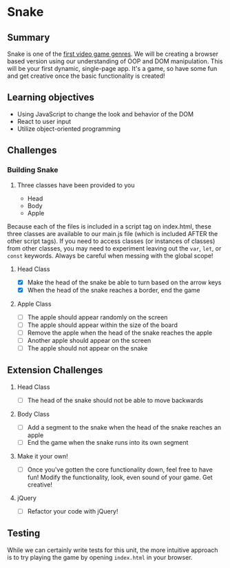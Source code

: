 # Snake

## Summary

Snake is one of the [first video game genres](<https://en.wikipedia.org/wiki/Snake_(video_game_genre)>). We will be creating a browser based version using our understanding of OOP and DOM manipulation. This will be your first dynamic, single-page app. It's a game, so have some fun and get creative once the basic functionality is created!

## Learning objectives

- Using JavaScript to change the look and behavior of the DOM
- React to user input
- Utilize object-oriented programming

## Challenges

### Building Snake

1. Three classes have been provided to you

   - Head
   - Body
   - Apple

Because each of the files is included in a script tag on index.html, these three classes are available to our main.js file (which is included AFTER the other script tags). If you need to access classes (or instances of classes) from other classes, you may need to experiment leaving out the `var`, `let`, or `const` keywords. Always be careful when messing with the global scope!

1. Head Class

   - [x] Make the head of the snake be able to turn based on the arrow keys
   - [x] When the head of the snake reaches a border, end the game

1. Apple Class

   - [ ] The apple should appear randomly on the screen
   - [ ] The apple should appear within the size of the board
   - [ ] Remove the apple when the head of the snake reaches the apple
   - [ ] Another apple should appear on the screen
   - [ ] The apple should not appear on the snake

## Extension Challenges

1. Head Class

   - [ ] The head of the snake should not be able to move backwards

1. Body Class

   - [ ] Add a segment to the snake when the head of the snake reaches an apple
   - [ ] End the game when the snake runs into its own segment

1. Make it your own!

   - [ ] Once you've gotten the core functionality down, feel free to have fun! Modify the functionality, look, even sound of your game. Get creative!

1. jQuery
   - [ ] Refactor your code with jQuery!

## Testing

While we can certainly write tests for this unit, the more intuitive approach is to try playing the game by opening `index.html` in your browser.
